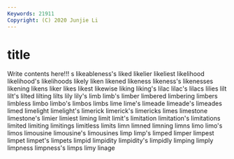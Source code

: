 ```yaml
---
Keywords: 21911
Copyright: (C) 2020 Junjie Li
---
```


# title

Write contents here!!!
s 
likeableness's 
liked 
likelier 
likeliest 
likelihood
likelihood's 
likelihoods 
likely 
liken 
likened 
likeness 
likeness's 
likenesses 
likening 
likens
liker 
likes 
likest 
likewise 
liking 
liking's 
lilac 
lilac's 
lilacs 
lilies
lilt 
lilt's 
lilted 
lilting 
lilts 
lily 
lily's 
limb 
limb's 
limber
limbered 
limbering 
limbers 
limbless 
limbo 
limbo's 
limbos 
limbs 
lime 
lime's
limeade 
limeade's 
limeades 
limed 
limelight 
limelight's 
limerick 
limerick's 
limericks 
limes
limestone 
limestone's 
limier 
limiest 
liming 
limit 
limit's 
limitation 
limitation's 
limitations
limited 
limiting 
limitings 
limitless 
limits 
limn 
limned 
limning 
limns 
limo
limo's 
limos 
limousine 
limousine's 
limousines 
limp 
limp's 
limped 
limper 
limpest
limpet 
limpet's 
limpets 
limpid 
limpidity 
limpidity's 
limpidly 
limping 
limply 
limpness
limpness's 
limps 
limy 
linage 
